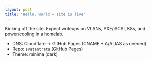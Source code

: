 ```yaml
---
layout: post
title: "Hello, world — site is live"
---
```


Kicking off the site. Expect writeups on VLANs, PXE/iSCSI, K8s,
and power/cooling in a homelab.

- DNS: Cloudflare → GitHub Pages (CNAME + A/ALIAS as needed)
- Repo: `svatantrata` (GitHub Pages)
- Theme: minima (dark)
